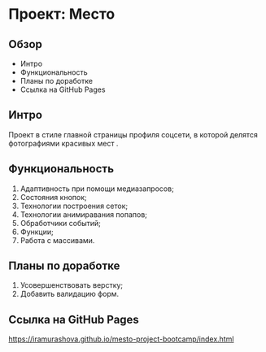 # Проект: Место

## Обзор
* Интро
* Функциональность
* Планы по доработке
* Cсылка на GitHub Pages

## **Интро**

Проект в стиле главной страницы профиля соцсети, в которой делятся фотографиями красивых мест .

## **Функциональность**

1. Адаптивность при помощи медиазапросов;
2. Состояния кнопок;
3. Технологии построения сеток;
4. Технологии анимиравания попапов;
5. Обработчики событий;
6. Функции;
7. Работа с массивами.


## **Планы по доработке**

1. Усовершенствовать верстку;
2. Добавить валидацию форм.

## **Cсылка на GitHub Pages**
https://iramurashova.github.io/mesto-project-bootcamp/index.html

